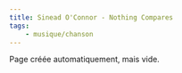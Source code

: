 ```yaml
---
title: Sinead O'Connor - Nothing Compares
tags:
    - musique/chanson
---
```


Page créée automatiquement, mais vide.

